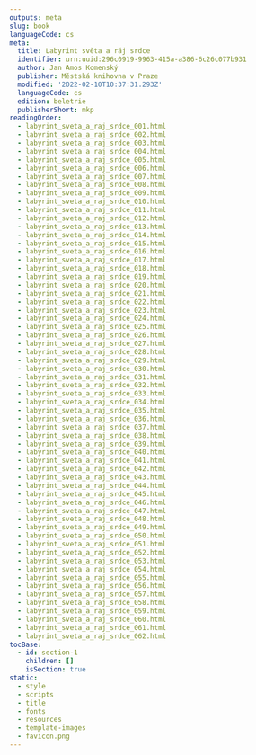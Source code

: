 ```yaml
---
outputs: meta
slug: book
languageCode: cs
meta:
  title: Labyrint světa a ráj srdce
  identifier: urn:uuid:296c0919-9963-415a-a386-6c26c077b931
  author: Jan Amos Komenský
  publisher: Městská knihovna v Praze
  modified: '2022-02-10T10:37:31.293Z'
  languageCode: cs
  edition: beletrie
  publisherShort: mkp
readingOrder:
  - labyrint_sveta_a_raj_srdce_001.html
  - labyrint_sveta_a_raj_srdce_002.html
  - labyrint_sveta_a_raj_srdce_003.html
  - labyrint_sveta_a_raj_srdce_004.html
  - labyrint_sveta_a_raj_srdce_005.html
  - labyrint_sveta_a_raj_srdce_006.html
  - labyrint_sveta_a_raj_srdce_007.html
  - labyrint_sveta_a_raj_srdce_008.html
  - labyrint_sveta_a_raj_srdce_009.html
  - labyrint_sveta_a_raj_srdce_010.html
  - labyrint_sveta_a_raj_srdce_011.html
  - labyrint_sveta_a_raj_srdce_012.html
  - labyrint_sveta_a_raj_srdce_013.html
  - labyrint_sveta_a_raj_srdce_014.html
  - labyrint_sveta_a_raj_srdce_015.html
  - labyrint_sveta_a_raj_srdce_016.html
  - labyrint_sveta_a_raj_srdce_017.html
  - labyrint_sveta_a_raj_srdce_018.html
  - labyrint_sveta_a_raj_srdce_019.html
  - labyrint_sveta_a_raj_srdce_020.html
  - labyrint_sveta_a_raj_srdce_021.html
  - labyrint_sveta_a_raj_srdce_022.html
  - labyrint_sveta_a_raj_srdce_023.html
  - labyrint_sveta_a_raj_srdce_024.html
  - labyrint_sveta_a_raj_srdce_025.html
  - labyrint_sveta_a_raj_srdce_026.html
  - labyrint_sveta_a_raj_srdce_027.html
  - labyrint_sveta_a_raj_srdce_028.html
  - labyrint_sveta_a_raj_srdce_029.html
  - labyrint_sveta_a_raj_srdce_030.html
  - labyrint_sveta_a_raj_srdce_031.html
  - labyrint_sveta_a_raj_srdce_032.html
  - labyrint_sveta_a_raj_srdce_033.html
  - labyrint_sveta_a_raj_srdce_034.html
  - labyrint_sveta_a_raj_srdce_035.html
  - labyrint_sveta_a_raj_srdce_036.html
  - labyrint_sveta_a_raj_srdce_037.html
  - labyrint_sveta_a_raj_srdce_038.html
  - labyrint_sveta_a_raj_srdce_039.html
  - labyrint_sveta_a_raj_srdce_040.html
  - labyrint_sveta_a_raj_srdce_041.html
  - labyrint_sveta_a_raj_srdce_042.html
  - labyrint_sveta_a_raj_srdce_043.html
  - labyrint_sveta_a_raj_srdce_044.html
  - labyrint_sveta_a_raj_srdce_045.html
  - labyrint_sveta_a_raj_srdce_046.html
  - labyrint_sveta_a_raj_srdce_047.html
  - labyrint_sveta_a_raj_srdce_048.html
  - labyrint_sveta_a_raj_srdce_049.html
  - labyrint_sveta_a_raj_srdce_050.html
  - labyrint_sveta_a_raj_srdce_051.html
  - labyrint_sveta_a_raj_srdce_052.html
  - labyrint_sveta_a_raj_srdce_053.html
  - labyrint_sveta_a_raj_srdce_054.html
  - labyrint_sveta_a_raj_srdce_055.html
  - labyrint_sveta_a_raj_srdce_056.html
  - labyrint_sveta_a_raj_srdce_057.html
  - labyrint_sveta_a_raj_srdce_058.html
  - labyrint_sveta_a_raj_srdce_059.html
  - labyrint_sveta_a_raj_srdce_060.html
  - labyrint_sveta_a_raj_srdce_061.html
  - labyrint_sveta_a_raj_srdce_062.html
tocBase:
  - id: section-1
    children: []
    isSection: true
static:
  - style
  - scripts
  - title
  - fonts
  - resources
  - template-images
  - favicon.png
---
```

